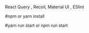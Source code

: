 React Query , Recoil, Material UI , ESlint 

#npm or yarn install 

#yarn run start or npm run start

